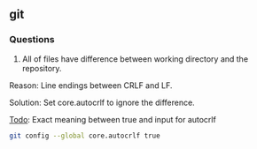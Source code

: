 ## git

### Questions

1. All of files have difference between working directory and the repository.

Reason: Line endings between CRLF and LF.

Solution: Set core.autocrlf to ignore the difference.

[Todo](../Todo.md#Todo): Exact meaning between true and input for autocrlf

```bash
git config --global core.autocrlf true
```
